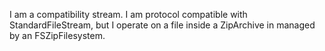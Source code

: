 I am a compatibility stream. I am protocol compatible with StandardFileStream, but I operate on a file inside a ZipArchive in managed by an FSZipFilesystem.